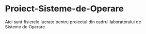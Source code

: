 # Proiect-Sisteme-de-Operare
Aici sunt fisierele lucrate pentru proiectul din cadrul laboratorului de Sisteme de Operare
